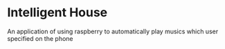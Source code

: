 # Intelligent House
An application of using raspberry to automatically play musics which user specified on the phone 
